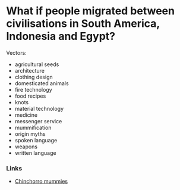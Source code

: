 # What if people migrated between civilisations in South America, Indonesia and Egypt?

Vectors:

- agricultural seeds
- architecture
- clothing design
- domesticated animals
- fire technology
- food recipes
- knots
- material technology
- medicine
- messenger service
- mummification
- origin myths
- spoken language
- weapons
- written language

### Links

- [Chinchorro mummies](https://en.wikipedia.org/wiki/Chinchorro_mummies)
